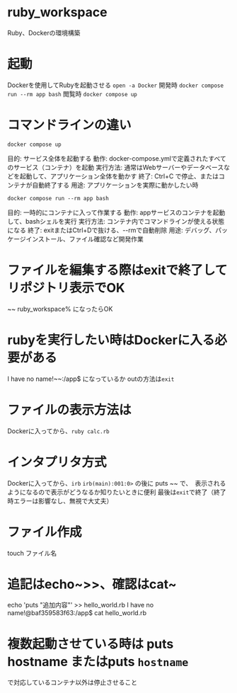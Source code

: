 # ruby_workspace

Ruby、Dockerの環境構築

# 起動
Dockerを使用してRubyを起動させる
```open -a Docker```
開発時
```docker compose run --rm app bash```
閲覧時
```docker compose up```

# コマンドラインの違い
```docker compose up```

目的: サービス全体を起動する
動作: docker-compose.ymlで定義されたすべてのサービス（コンテナ）を起動
実行方法: 通常はWebサーバーやデータベースなどを起動して、アプリケーション全体を動かす
終了: Ctrl+C で停止、またはコンテナが自動終了する
用途: アプリケーションを実際に動かしたい時

```docker compose run --rm app bash```

目的: 一時的にコンテナに入って作業する
動作: appサービスのコンテナを起動して、bashシェルを実行
実行方法: コンテナ内でコマンドラインが使える状態になる
終了: exitまたはCtrl+Dで抜ける、--rmで自動削除
用途: デバッグ、パッケージインストール、ファイル確認など開発作業

# ファイルを編集する際はexitで終了してリポジトリ表示でOK
~~ ruby_workspace% になったらOK
# rubyを実行したい時はDockerに入る必要がある
I have no name!~~:/app$ になっているか
outの方法は```exit```
# ファイルの表示方法は
Dockerに入ってから、```ruby calc.rb```

# インタプリタ方式
Dockerに入ってから、```irb```
```irb(main):001:0>``` の後に
puts ~~ で、　表示されるようになるので表示がどうなるか知りたいときに便利
最後は```exit```で終了（終了時エラーは影響なし、無視で大丈夫）

# ファイル作成
touch ファイル名
# 追記はecho~>>、確認はcat~
echo 'puts "追加内容"' >> hello_world.rb
I have no name!@baf359583f63:/app$ cat hello_world.rb 

# 複数起動させている時は puts hostname またはputs `hostname`
で対応しているコンテナ以外は停止させること
